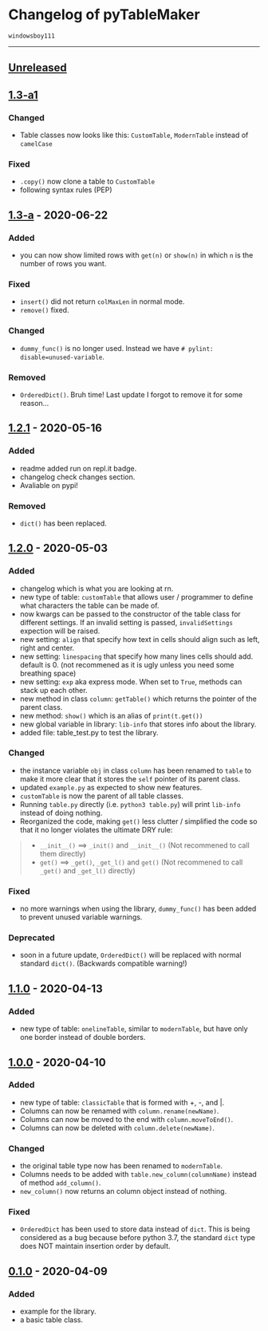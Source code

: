 # Changelog of pyTableMaker
    windowsboy111

---

## [Unreleased]

## [1.3-a1]
### Changed
- Table classes now looks like this: `CustomTable`, `ModernTable` instead of `camelCase`
### Fixed
- `.copy()` now clone a table to `CustomTable`
- following syntax rules (PEP)

## [1.3-a] - 2020-06-22
### Added
- you can now show limited rows with `get(n)` or `show(n)` in which `n` is the number of rows you want.
### Fixed
- `insert()` did not return `colMaxLen` in normal mode.
- `remove()` fixed.
### Changed
- `dummy_func()` is no longer used. Instead we have `# pylint: disable=unused-variable`.
### Removed
- `OrderedDict()`. Bruh time! Last update I forgot to remove it for some reason...

## [1.2.1] - 2020-05-16
### Added
- readme added run on repl.it badge.
- changelog check changes section.
- Avaliable on pypi!
### Removed
- `dict()` has been replaced.

## [1.2.0] - 2020-05-03
### Added
- changelog which is what you are looking at rn.
- new type of table: `customTable` that allows user / programmer to define what characters the table can be made of.
- now kwargs can be passed to the constructor of the table class for different settings. If an invalid setting is passed, `invalidSettings` expection will be raised.
- new setting: `align` that specify how text in cells should align such as left, right and center.
- new setting: `linespacing` that specify how many lines cells should add. default is 0. (not recommened as it is ugly unless you need some breathing space)
- new setting: `exp` aka express mode. When set to `True`, methods can stack up each other.
- new method in class `column`: `getTable()` which returns the pointer of the parent class.
- new method: `show()` which is an alias of `print(t.get())`
- new global variable in library: `lib-info` that stores info about the library.
- added file: table_test.py to test the library.
### Changed
- the instance variable `obj` in class `column` has been renamed to `table` to make it more clear that it stores the `self` pointer of its parent class.
- updated `example.py` as expected to show new features.
- `customTable` is now the parent of all table classes.
- Running `table.py` directly (i.e. `python3 table.py`) will print `lib-info` instead of doing nothing.
- Reorganized the code, making `get()` less clutter / simplified the code so that it no longer violates the ultimate DRY rule:
> - `__init__()` ==> `_init()` and `__init__()`              (Not recommened to call them directly)
> - `get()`      ==> `_get()`, `_get_l()` and `get()`        (Not recommened to call `_get()` and `_get_l()` directly)
### Fixed
- no more warnings when using the library, `dummy_func()` has been added to prevent unused variable warnings.
### Deprecated
- soon in a future update, `OrderedDict()` will be replaced with normal standard `dict()`. (Backwards compatible warning!)


## [1.1.0] - 2020-04-13
### Added
- new type of table: `onelineTable`, similar to `modernTable`, but have only one border instead of double borders.

## [1.0.0] - 2020-04-10
### Added
- new type of table: `classicTable` that is formed with +, -, and |.
- Columns can now be renamed with `column.rename(newName)`.
- Columns can now be moved to the end with `column.moveToEnd()`.
- Columns can now be deleted with `column.delete(newName)`.
### Changed
- the original table type now has been renamed to `modernTable`.
- Columns needs to be added with `table.new_column(columnName)` instead of method `add_column()`.
- `new_column()` now returns an column object instead of nothing.
### Fixed
- `OrderedDict` has been used to store data instead of `dict`. This is being considered as a bug because before python 3.7, the standard `dict` type does NOT maintain insertion order by default.

## [0.1.0] - 2020-04-09
### Added
- example for the library.
- a basic table class.

[Unreleased]:   https://github.com/windowsboy111/pyTableMaker/compare/1.3-a1...HEAD
[1.3-a1]:       https://github.com/windowsboy111/pyTableMaker/compare/1.3-a...1.3-a1
[1.3-a]:        https://github.com/windowsboy111/pyTableMaker/compare/1.2.1...1.3-a
[1.2.1]:        https://github.com/windowsboy111/pyTableMaker/compare/v1.2.0...1.2.1
[1.2.0]:        https://github.com/windowsboy111/pyTableMaker/compare/v1.1.0...v1.2.0
[1.1.0]:        https://github.com/windowsboy111/pyTableMaker/compare/v1.0.0...v1.1.0
[1.0.0]:        https://github.com/windowsboy111/pyTableMaker/compare/v0.1.0...v1.0.0
[0.1.0]:        https://github.com/windowsboy111/pyTableMaker/releases/tag/v0.1.0
